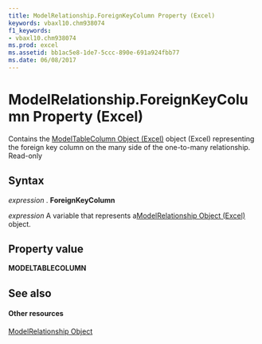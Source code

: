 ```yaml
---
title: ModelRelationship.ForeignKeyColumn Property (Excel)
keywords: vbaxl10.chm938074
f1_keywords:
- vbaxl10.chm938074
ms.prod: excel
ms.assetid: bb1ac5e8-1de7-5ccc-890e-691a924fbb77
ms.date: 06/08/2017
---
```



# ModelRelationship.ForeignKeyColumn Property (Excel)

Contains the [ModelTableColumn Object (Excel)](modeltablecolumn-object-excel.md) object (Excel) representing the foreign key column on the many side of the one-to-many relationship. Read-only


## Syntax

 _expression_ . **ForeignKeyColumn**

 _expression_ A variable that represents a[ModelRelationship Object (Excel)](Excel.modelrelationship.md) object.


## Property value

 **MODELTABLECOLUMN**


## See also


#### Other resources



[ModelRelationship Object](Excel.modelrelationship.md)

